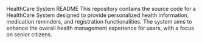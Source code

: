 HealthCare System README
This repository contains the source code for a HealthCare System designed to provide personalized health information, medication reminders, and registration functionalities. The system aims to enhance the overall health management experience for users, with a focus on senior citizens.
